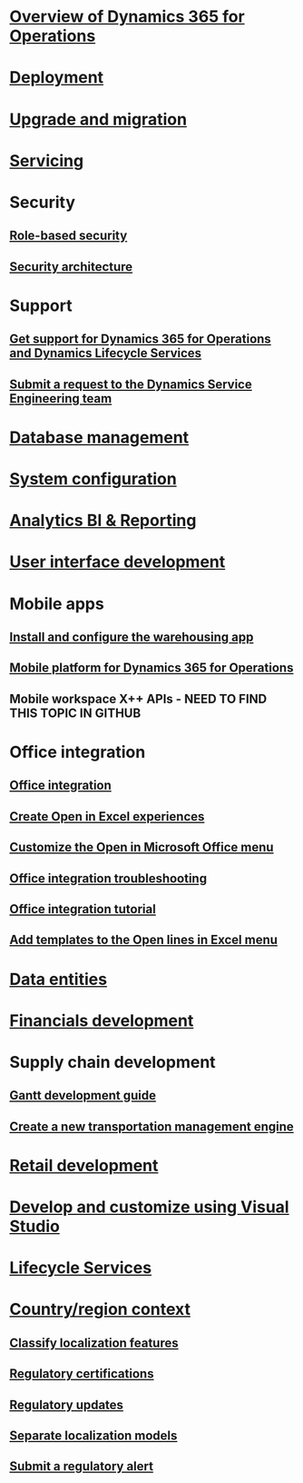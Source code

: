 # [Overview of Dynamics 365 for Operations](get-started\toc.md)
# [Deployment](deployment\toc.md)
# [Upgrade and migration](migration-upgrade\toc.md)
# [Servicing](servicing\toc.md)
# Security
## [Role-based security](system-administration\role-based-security.md)
## [Security architecture](system-administration\security-architecture.md)
# Support
## [Get support for Dynamics 365 for Operations and Dynamics Lifecycle Services](lifecycle-services\lcs-support.md)
## [Submit a request to the Dynamics Service Engineering team](lifecycle-services\submit-request-dynamics-service-engineering-team.md)
# [Database management](database-management\TOC.md)
# [System configuration](system-administration\TOC.md)
# [Analytics BI & Reporting](analytics-bi-reporting\TOC.md)
# [User interface development](user-interface\TOC.md)
# Mobile apps
## [Install and configure the warehousing app ](mobile-apps\install-configure-warehousing-app.md)
## [Mobile platform for Dynamics 365 for Operations](mobile-apps\mobile-platform.md)
## Mobile workspace X++ APIs - NEED TO FIND THIS TOPIC IN GITHUB
# Office integration
## [Office integration](office-integration\office-integration.md)
## [Create Open in Excel experiences](office-integration\office-integration-edit-excel.md)
## [Customize the Open in Microsoft Office menu](office-integration\customize-open-office-menu.md)
## [Office integration troubleshooting](office-integration\office-integration-troubleshooting.md)
## [Office integration tutorial](office-integration\office-integration-tutorial.md)
## [Add templates to the Open lines in Excel menu](user-interface\add-templates-open-lines-excel-menu.md)
# [Data entities](data-entities\TOC.md)
# [Financials development](financial-dimensions\TOC.md)
# Supply chain development
## [Gantt development guide](user-interface\gantt-development-guide.md)
## [Create a new transportation management engine](\manufacturing\transportation-management\create-new-transportation-management-engine)
# [Retail development](\retail\dev-itpro\TOC)
# [Develop and customize using Visual Studio](dev-tools\TOC.md)
# [Lifecycle Services](lifecycle-services\TOC.md)
# [Country/region context](localization-solutions\localization-solution-apply-country-context.md)
## [Classify localization features](localization-solutions\localization-solution-classify-localization-features.md)
## [Regulatory certifications](localization-solutions\localization-solution-regulatory-certifications.md)
## [Regulatory updates](localization-solutions\localization-solution-regulatory-watch-communication.md)
## [Separate localization models](localization-solutions\localization-solution-separate-models.md)
## [Submit a regulatory alert](localization-solutions\submit-localization-alerts.md)
